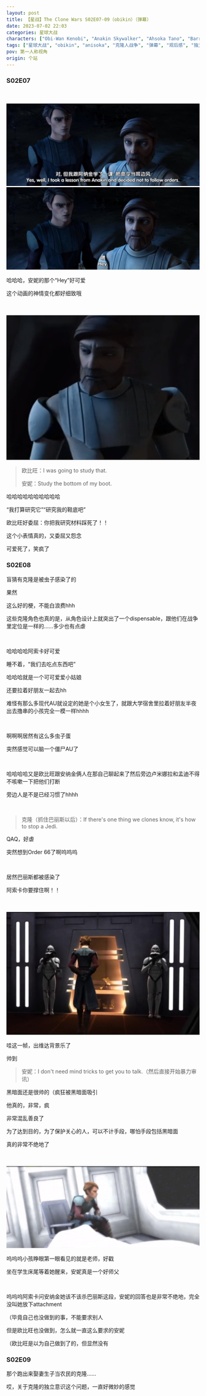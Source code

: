 ```yaml
---
layout: post
title: 【星战】The Clone Wars S02E07-09（obikin）（弹幕）
date: 2023-07-02 22:03
categories: 星球大战
characters: ["Obi-Wan Kenobi", "Anakin Skywalker", "Ahsoka Tano", "Barriss Offee"]
tags: ["星球大战", "obikin", "anisoka", "克隆人战争", "弹幕", "观后感", "独立意识"]
pov: 第一人称视角
origin: 个站
---
```


### S02E07

<br><br>
![207-1](https://raw.githubusercontent.com/junesirius/junesirius.github.io/master/assets/images/Star_Wars/The_Clone_Wars/S02/the-clone-wars-207-1.jpg)
<br>
![207-2](https://raw.githubusercontent.com/junesirius/junesirius.github.io/master/assets/images/Star_Wars/The_Clone_Wars/S02/the-clone-wars-207-2.jpg)

哈哈哈，安妮的那个“Hey”好可爱

这个动画的神情变化都好细致哦

<br><br>
![207-3](https://raw.githubusercontent.com/junesirius/junesirius.github.io/master/assets/images/Star_Wars/The_Clone_Wars/S02/the-clone-wars-207-3.jpg)

> 欧比旺：I was going to study that.
>
> 安妮：Study the bottom of my boot.

哈哈哈哈哈哈哈哈哈哈

“我打算研究它”“研究我的鞋底吧”

欧比旺好委屈：你把我研究材料踩死了！！

这个小表情真的，又委屈又怨念

可爱死了，笑疯了

### S02E08

盲猜有克隆是被虫子感染了的

果然

这么好的梗，不能白浪费hhh

这些克隆角色也真的是，从角色设计上就突出了一个dispensable，跟他们在战争里定位是一样的……多少也有点虐

<br>

哈哈哈哈阿索卡好可爱

睡不着，“我们去吃点东西吧”

哈哈哈就是一个可可爱爱小姑娘

还要拉着好朋友一起去hh

难怪有那么多现代AU就设定的她是个小女生了，就跟大学宿舍里拉着好朋友半夜出去撸串的小孩完全一模一样hhhh

<br>

啊啊啊居然有这么多虫子蛋

突然感觉可以脑一个僵尸AU了

<br>

哈哈哈哈又是欧比旺跟安纳金俩人在那自己聊起来了然后旁边卢米娜拉和孟迪不得不咳嗽一下把他们打断

旁边人是不是已经习惯了hhhh

<br>

> 克隆（抓住巴丽斯以后）：If there's one thing we clones know, it's how to stop a Jedi.

QAQ，好虐

突然想到Order 66了啊呜呜呜

<br>

居然巴丽斯都被感染了

阿索卡你要撑住啊！！

<br><br>
![208-1](https://raw.githubusercontent.com/junesirius/junesirius.github.io/master/assets/images/Star_Wars/The_Clone_Wars/S02/the-clone-wars-208-1.jpg)

哇这一帧，出维达背景乐了

帅到

> 安妮：I don't need mind tricks to get you to talk.（然后直接开始暴力审讯）

黑暗面还是很帅的（疯狂被黑暗面吸引

他真的，非常，疯

非常混乱善良了

为了达到目的，为了保护关心的人，可以不计手段，哪怕手段包括黑暗面

真的非常不绝地了

<br><br>
![208-2](https://raw.githubusercontent.com/junesirius/junesirius.github.io/master/assets/images/Star_Wars/The_Clone_Wars/S02/the-clone-wars-208-2.jpg)

呜呜呜小孩睁眼第一眼看见的就是老师，好戳

坐在学生床尾等着她醒来，安妮真是一个好师父

<br>

呜呜呜阿索卡问安纳金她该不该杀巴丽斯这段，安妮的回答也是非常不绝地，完全没叫她放下attachment

（毕竟自己也没做到的事，不能要求别人

但是欧比旺也没做到，怎么就一直这么要求的安妮

（欧比旺是以为自己做到了的，但显然没有

### S02E09

那个跑出来娶妻生子当农民的克隆……

哎，关于克隆的独立意识这个问题，一直好微妙的感觉

